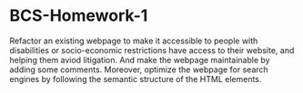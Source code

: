 # BCS-Homework-1

Refactor an existing webpage to make it accessible to people with disabilities or socio-economic restrictions have access to their website, and helping them aviod litigation. And make the webpage maintainable by adding some comments. Moreover, optimize the webpage for search engines by following the semantic structure of the HTML elements.
